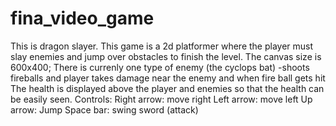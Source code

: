 # fina_video_game
This is dragon slayer. This game is a 2d platformer where the player must slay enemies and jump over obstacles to finish the level.
The canvas size is 600x400;
There is currenly one type of enemy (the cyclops bat)
  -shoots fireballs and player takes damage near the enemy and when fire ball gets hit
 The health is displayed above the player and enemies so that the health can be easily seen.
 Controls:
 Right arrow: move right
 Left arrow: move left
 Up arrow: Jump
 Space bar: swing sword (attack)
